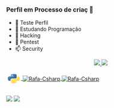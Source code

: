 ### Perfil em Processo de criaç 👋

- 🔭 Teste Perfil
- 🌱 Estudando Programação
- 👯 Hacking
- 🤔 Pentest
- 📫 Security

<div align="center">
  <a href="https://github.com/darkshellcode">
  <img height="180em" src="https://github-readme-stats.vercel.app/api?username=darkshellcode&show_icons=true&theme=gotham&include_all_commits=true&count_private=true"/>
  <img height="180em" src="https://github-readme-stats.vercel.app/api/top-langs/?username=darkshellcode&layout=compact&langs_count=7&theme=gotham"/>
</div>
  
</div>
<div style="display: inline_block"><br>
  <img align="center" alt="Rafa-Python" height="30" width="40" src="https://raw.githubusercontent.com/devicons/devicon/master/icons/python/python-original.svg">
  <img align="center" alt="Rafa-Csharp" height="30" width="40" src="https://cdn.jsdelivr.net/gh/devicons/devicon/icons/bash/bash-original.svg">
   <img align="center" alt="Rafa-Csharp" height="30" width="40" src="https://cdn.jsdelivr.net/gh/devicons/devicon/icons/c/c-original.svg">
  

   
</div>

##

<div> 
  <a href="https://www.instagram.com/teste/" target="_blank"><img src="https://img.shields.io/badge/-Instagram-%23E4405F?style=for-the-badge&logo=instagram&logoColor=white" target="_blank"></a>
  <a href="https://www.linkedin.com/in/sandromelosilva/" target="_blank"><img src="https://img.shields.io/badge/-LinkedIn-%230077B5?style=for-the-badge&logo=linkedin&logoColor=white" target="_blank"></a> 

 
</div>
